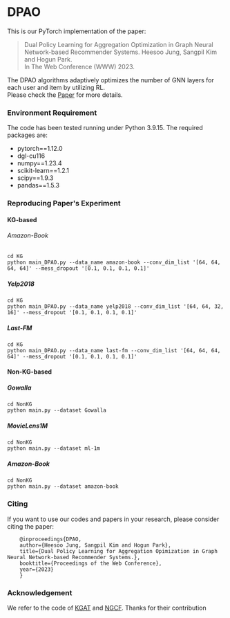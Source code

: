 # DPAO

This is our PyTorch implementation of the paper:
>Dual Policy Learning for Aggregation Optimization in 
> Graph Neural Network-based Recommender Systems. 
> Heesoo Jung, Sangpil Kim and Hogun Park.<br> 
> In The Web Conference (WWW) 2023. <br>


The DPAO algorithms adaptively optimizes the number of GNN layers for each user and item by utilizing RL. <br>
Please check the [Paper](https://arxiv.org/abs/2302.10567) for more details.

### Environment Requirement

The code has been tested running under Python 3.9.15. The required packages are: <br>
- pytorch==1.12.0
- dgl-cu116
- numpy==1.23.4
- scikit-learn==1.2.1
- scipy==1.9.3
- pandas==1.5.3

### Reproducing Paper's Experiment

#### KG-based

###### Amazon-Book
```
cd KG
python main_DPAO.py --data_name amazon-book --conv_dim_list '[64, 64, 64, 64]' --mess_dropout '[0.1, 0.1, 0.1, 0.1]'
```
##### Yelp2018
```
cd KG
python main_DPAO.py --data_name yelp2018 --conv_dim_list '[64, 64, 32, 16]' --mess_dropout '[0.1, 0.1, 0.1, 0.1]'
```
##### Last-FM
```
cd KG
python main_DPAO.py --data_name last-fm --conv_dim_list '[64, 64, 64, 64]' --mess_dropout '[0.1, 0.1, 0.1, 0.1]'
```

#### Non-KG-based

##### Gowalla
```
cd NonKG
python main.py --dataset Gowalla
```

##### MovieLens1M
``` 
cd NonKG
python main.py --dataset ml-1m
```
##### Amazon-Book
``` 
cd NonKG
python main.py --dataset amazon-book
```

### Citing
If you want to use our codes and papers in your research, please consider citing the paper:
```
    @inproceedings{DPAO,
    author={Heesoo Jung, Sangpil Kim and Hogun Park},
    title={Dual Policy Learning for Aggregation Opimization in Graph Neural Network-based Recommender Systems.},
    booktitle={Proceedings of the Web Conference},
    year={2023}
    }
```

### Acknowledgement
We refer to the code of [KGAT](https://github.com/LunaBlack/KGAT-pytorch/tree/kgat-dgl) and [NGCF](https://github.com/huangtinglin/NGCF-PyTorch). Thanks for their contribution
